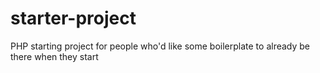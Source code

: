 starter-project
===============

PHP starting project for people who'd like some boilerplate to already be there when they start
